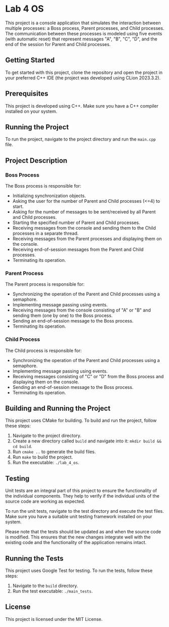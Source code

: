 # Lab 4 OS

This project is a console application that simulates the interaction between multiple processes: a Boss process, Parent processes, and Child processes. The communication between these processes is modeled using five events (with automatic reset) that represent messages "A", "B", "C", "D", and the end of the session for Parent and Child processes.

## Getting Started

To get started with this project, clone the repository and open the project in your preferred C++ IDE (the project was developed using CLion 2023.3.2).

## Prerequisites

This project is developed using C++. Make sure you have a C++ compiler installed on your system.

## Running the Project

To run the project, navigate to the project directory and run the `main.cpp` file.

## Project Description

### Boss Process

The Boss process is responsible for:

- Initializing synchronization objects.
- Asking the user for the number of Parent and Child processes (<=4) to start.
- Asking for the number of messages to be sent/received by all Parent and Child processes.
- Starting the specified number of Parent and Child processes.
- Receiving messages from the console and sending them to the Child processes in a separate thread.
- Receiving messages from the Parent processes and displaying them on the console.
- Receiving end-of-session messages from the Parent and Child processes.
- Terminating its operation.

### Parent Process

The Parent process is responsible for:

- Synchronizing the operation of the Parent and Child processes using a semaphore.
- Implementing message passing using events.
- Receiving messages from the console consisting of "A" or "B" and sending them (one by one) to the Boss process.
- Sending an end-of-session message to the Boss process.
- Terminating its operation.

### Child Process

The Child process is responsible for:

- Synchronizing the operation of the Parent and Child processes using a semaphore.
- Implementing message passing using events.
- Receiving messages consisting of "C" or "D" from the Boss process and displaying them on the console.
- Sending an end-of-session message to the Boss process.
- Terminating its operation.

## Building and Running the Project

This project uses CMake for building. To build and run the project, follow these steps:

1. Navigate to the project directory.
2. Create a new directory called `build` and navigate into it: `mkdir build && cd build`.
3. Run `cmake ..` to generate the build files.
4. Run `make` to build the project.
5. Run the executable: `./lab_4_os`.

## Testing

Unit tests are an integral part of this project to ensure the functionality of the individual components. They help to verify if the individual units of the source code are working as expected.

To run the unit tests, navigate to the test directory and execute the test files. Make sure you have a suitable unit testing framework installed on your system.

Please note that the tests should be updated as and when the source code is modified. This ensures that the new changes integrate well with the existing code and the functionality of the application remains intact.

## Running the Tests

This project uses Google Test for testing. To run the tests, follow these steps:

1. Navigate to the `build` directory.
2. Run the test executable: `./main_tests`.

## License

This project is licensed under the MIT License.